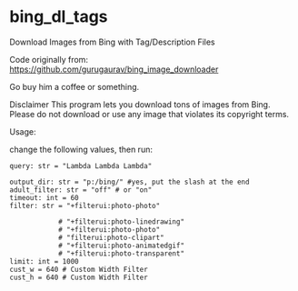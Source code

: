 # bing_dl_tags
Download Images from Bing with Tag/Description Files

Code originally from:
https://github.com/gurugaurav/bing_image_downloader

Go buy him a coffee or something.

Disclaimer
This program lets you download tons of images from Bing. Please do not download or use any image that violates its copyright terms.


Usage:

change the following values, then run:

    query: str = "Lambda Lambda Lambda"

    output_dir: str = "p:/bing/" #yes, put the slash at the end
    adult_filter: str = "off" # or "on"
    timeout: int = 60
    filter: str = "+filterui:photo-photo"

                # "+filterui:photo-linedrawing"
                # "+filterui:photo-photo"
                # "filterui:photo-clipart"
                # "+filterui:photo-animatedgif"
                # "+filterui:photo-transparent"
    limit: int = 1000
    cust_w = 640 # Custom Width Filter
    cust_h = 640 # Custom Width Filter
